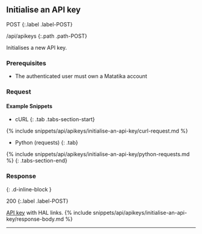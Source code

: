 ## Initialise an API key

POST
{:.label .label-POST}

/api/apikeys
{:.path .path-POST}

Initialises a new API key.

### Prerequisites
- The authenticated user must own a Matatika account

### Request

#### Example Snippets
- cURL
{: .tab .tabs-section-start}

{% include snippets/api/apikeys/initialise-an-api-key/curl-request.md %}

- Python (requests)
{: .tab}

{% include snippets/api/apikeys/initialise-an-api-key/python-requests.md %}
{: .tabs-section-end}

### Response
{: .d-inline-block }

200
{:.label .label-POST}

[API key](#api-key) with HAL links.
{% include snippets/api/apikeys/initialise-an-api-key/response-body.md %}

---
